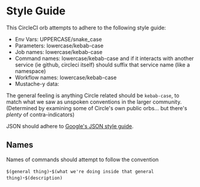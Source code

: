 # Style Guide

This CircleCI orb attempts to adhere to the following style guide:

  * Env Vars: UPPERCASE/snake_case
  * Parameters: lowercase/kebab-case
  * Job names: lowercase/kebab-case
  * Command names: lowercase/kebab-case and if it interacts with another service (ie github, circleci itself) should suffix that service name (like a namespace)
  * Workflow names: lowercase/kebab-case
  * Mustache-y data:

The general feeling is anything Circle related should be `kebab-case`, to match what we saw as unspoken conventions in the larger community. (Determined by examining some of Circle's own public orbs... but there's _plenty_ of contra-indicators)

JSON should adhere to [Google's JSON style guide](https://google.github.io/styleguide/jsoncstyleguide.xml?showone=Property_Name_Format#Property_Name_Format).

## Names

Names of commands should attempt to follow the convention

`$(general thing)`-`$(what we're doing inside that general thing)`-`$(description)`
